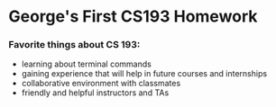 # George's First CS193 Homework

### Favorite things about CS 193:
- learning about terminal commands
- gaining experience that will help in future courses and internships
- collaborative environment with classmates
- friendly and helpful instructors and TAs
